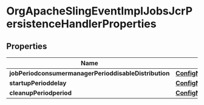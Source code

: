 
# OrgApacheSlingEventImplJobsJcrPersistenceHandlerProperties

## Properties
Name | Type | Description | Notes
------------ | ------------- | ------------- | -------------
**jobPeriodconsumermanagerPerioddisableDistribution** | [**ConfigNodePropertyBoolean**](ConfigNodePropertyBoolean.md) |  |  [optional]
**startupPerioddelay** | [**ConfigNodePropertyInteger**](ConfigNodePropertyInteger.md) |  |  [optional]
**cleanupPeriodperiod** | [**ConfigNodePropertyInteger**](ConfigNodePropertyInteger.md) |  |  [optional]



